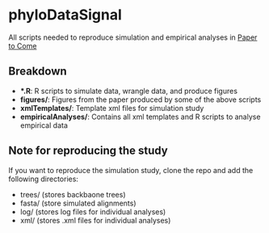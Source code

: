 # phyloDataSignal
All scripts needed to reproduce simulation and empirical analyses in [Paper to Come](https://www.INSERTLATER.com)

## Breakdown
- **\*.R**: R scripts to simulate data, wrangle data, and produce figures  
- **figures/**: Figures from the paper produced by some of the above scripts  
- **xmlTemplates/**: Template xml files for simulation study  
- **empiricalAnalyses/**: Contains all xml templates and R scripts to analyse empirical data  

## Note for reproducing the study
If you want to reproduce the simulation study, clone the repo and add the following directories:
- trees/ (stores backbaone trees)  
- fasta/ (store simulated alignments)    
- log/ (stores log files for individual analyses)  
- xml/ (stores .xml files for individual analyses)  
